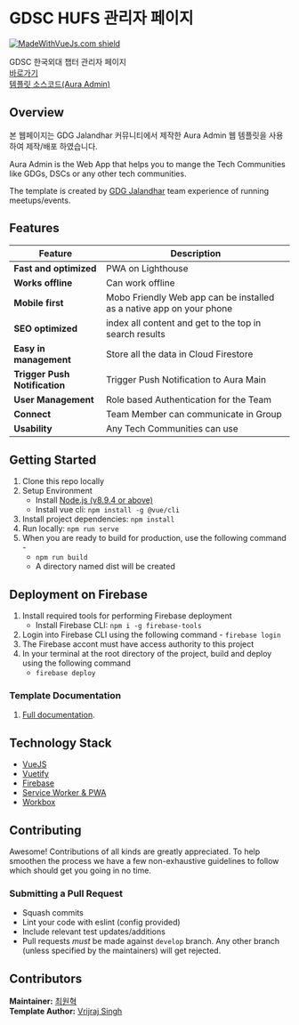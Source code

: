 # GDSC HUFS 관리자 페이지

[![MadeWithVueJs.com shield](https://madewithvuejs.com/storage/repo-shields/1444-shield.svg)](https://madewithvuejs.com/p/aura/shield-link)

GDSC 한국외대 챕터 관리자 페이지 <br>
[바로가기](https://gdsc-hufs-admin.web.app/) <br>
[템플릿 소스코드(Aura Admin)](https://github.com/gdg-x/aura-admin) <br>

## Overview

본 웹페이지는 GDG Jalandhar 커뮤니티에서 제작한 Aura Admin 웹 템플릿을 사용하여 제작/배포 하였습니다.

Aura Admin is the Web App that helps you to mange the Tech Communities like GDGs, DSCs or any other tech communities.

The template is created by [GDG Jalandhar](https://meetup.com/GDG-Jalandhar/) team experience of running meetups/events.

## Features

| Feature                       | Description                                                          |
| ----------------------------- | -------------------------------------------------------------------- |
| **Fast and optimized**        | PWA on Lighthouse                                                    |
| **Works offline**             | Can work offline                                                     |
| **Mobile first**              | Mobo Friendly Web app can be installed as a native app on your phone |
| **SEO optimized**             | index all content and get to the top in search results               |
| **Easy in management**        | Store all the data in Cloud Firestore                                |
| **Trigger Push Notification** | Trigger Push Notification to Aura Main                               |
| **User Management**           | Role based Authentication for the Team                               |
| **Connect**                   | Team Member can communicate in Group                                 |
| **Usability**                 | Any Tech Communities can use                                         |

## Getting Started

1. Clone this repo locally
1. Setup Environment
   - Install [Node.js (v8.9.4 or above)](https://nodejs.org/en/download/)
   - Install vue cli: `npm install -g @vue/cli`
1. Install project dependencies: `npm install`
1. Run locally: `npm run serve`
1. When you are ready to build for production, use the following command -
   - `npm run build`
   - A directory named dist will be created

## Deployment on Firebase

1. Install required tools for performing Firebase deployment
   - Install Firebase CLI: `npm i -g firebase-tools`
1. Login into Firebase CLI using the following command - `firebase login`
1. The Firebase accont must have access authority to this project
1. In your terminal at the root directory of the project, build and deploy using the following command
   - `firebase deploy`

### Template Documentation

1. [Full documentation](https://docs.google.com/document/d/1WhpMxCE-H47em73F-8pcNGETye5Qun8cY3Jdg7jx6DE/edit?usp=sharing).

## Technology Stack

- [VueJS](https://vuejs.org/)
- [Vuetify](https://vuetifyjs.com/en/)
- [Firebase](https://firebase.google.com/)
- [Service Worker & PWA](https://www.npmjs.com/package/vue-pwa)
- [Workbox](https://developers.google.com/web/tools/workbox)

## Contributing

Awesome! Contributions of all kinds are greatly appreciated. To help smoothen the process we have a few non-exhaustive guidelines to follow which should get you going in no time.

### Submitting a Pull Request

- Squash commits
- Lint your code with eslint (config provided)
- Include relevant test updates/additions
- Pull requests _must_ be made against `develop` branch. Any other branch (unless specified by the maintainers) will get rejected.

## Contributors

<b>Maintainer:</b> [최원혁](https://github.com/devluce) <br>
<b>Template Author:</b> [Vrijraj Singh](https://github.com/vrijraj) <br>
